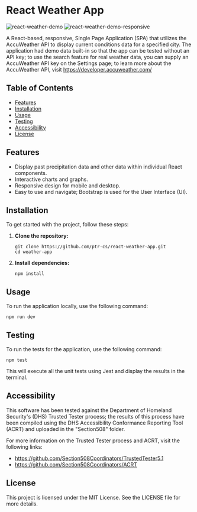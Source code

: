 # React Weather App
![react-weather-demo](https://github.com/user-attachments/assets/860a0ba0-2af4-4f2d-af99-85a2518c47fa)
![react-weather-demo-responsive](https://github.com/user-attachments/assets/381a989b-6167-44f9-9f53-114f57744a39)

A React-based, responsive, Single Page Application (SPA) that utilizes the AccuWeather API to display current conditions data for a specified city. 
The application had demo data built-in so that the app can be tested without an API key; to use the search feature for real weather data, you can supply an AccuWeather API key on the Settings page; to learn more about the AccuWeather API, visit https://developer.accuweather.com/

## Table of Contents

- [Features](#features)
- [Installation](#installation)
- [Usage](#usage)
- [Testing](#testing)
- [Accessibility](#accessibility)
- [License](#license)

## Features

- Display past precipitation data and other data within individual React components.
- Interactive charts and graphs.
- Responsive design for mobile and desktop.
- Easy to use and navigate; Bootstrap is used for the User Interface (UI).

## Installation

To get started with the project, follow these steps:

1. **Clone the repository:**

    ```
    git clone https://github.com/ptr-cs/react-weather-app.git
    cd weather-app
    ```

2. **Install dependencies:**

    ```
    npm install
    ```

## Usage

To run the application locally, use the following command:


    npm run dev

    
## Testing

To run the tests for the application, use the following command:


    npm test


This will execute all the unit tests using Jest and display the results in the terminal.

## Accessibility

This software has been tested against the Department of Homeland Security's (DHS) Trusted Tester process; the results of this process have been compiled using the DHS Accessibility Conformance Reporting Tool (ACRT) and uploaded in the "Section508" folder.

For more information on the Trusted Tester process and ACRT, visit the following links:
- https://github.com/Section508Coordinators/TrustedTester5.1
- https://github.com/Section508Coordinators/ACRT

## License

This project is licensed under the MIT License. See the LICENSE file for more details.
